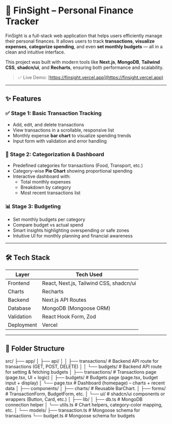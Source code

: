 # 💸 FinSight – Personal Finance Tracker

FinSight is a full-stack web application that helps users efficiently manage their personal finances. It allows users to track **transactions**, **visualize expenses**, **categorize spending**, and even **set monthly budgets** — all in a clean and intuitive interface.

This project was built with modern tools like **Next.js**, **MongoDB**, **Tailwind CSS**, **shadcn/ui**, and **Recharts**, ensuring both performance and scalability.

> ✅ Live Demo: [https://finsight.vercel.app](https://finsight.vercel.app)

---

## ✨ Features

### ✅ Stage 1: Basic Transaction Tracking
- Add, edit, and delete transactions
- View transactions in a scrollable, responsive list
- Monthly expense **bar chart** to visualize spending trends
- Input form with validation and error handling

### 🧠 Stage 2: Categorization & Dashboard
- Predefined categories for transactions (Food, Transport, etc.)
- Category-wise **Pie Chart** showing proportional spending
- Interactive dashboard with:
  - Total monthly expenses
  - Breakdown by category
  - Most recent transactions list

### 📊 Stage 3: Budgeting
- Set monthly budgets per category
- Compare budget vs actual spend
- Smart insights highlighting overspending or safe zones
- Intuitive UI for monthly planning and financial awareness

---

## 🛠️ Tech Stack

| Layer        | Tech Used                                |
|--------------|-------------------------------------------|
| Frontend     | React, Next.js, Tailwind CSS, shadcn/ui   |
| Charts       | Recharts                                  |
| Backend      | Next.js API Routes                        |
| Database     | MongoDB (Mongoose ORM)                    |
| Validation   | React Hook Form, Zod                      |
| Deployment   | Vercel                                     |

---

## 📁 Folder Structure
src/
├── app/
│ ├── api/
│ │ ├── transactions/ # Backend API route for transactions (GET, POST, DELETE)
│ │ └── budgets/ # Backend API route for setting & fetching budgets
│ ├── transactions/ # Transactions page (page.tsx, UI + logic)
│ ├── budgets/ # Budgets page (page.tsx, budget input + display)
│ └── page.tsx # Dashboard (homepage) – charts + recent data
│
├── components/
│ ├── charts/ # Reusable BarChart.
│ ├── forms/ # TransactionForm, BudgetForm, etc.
│ └── ui/ # shadcn/ui components or wrappers (Button, Card, etc.)
│
├── lib/
│ ├── db.ts # MongoDB connection helper
│ └── utils.ts # Chart helpers, category-color mapping, etc.
│
└── models/
├── transaction.ts # Mongoose schema for transactions
└── budget.ts # Mongoose schema for budgets


